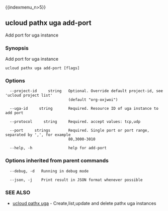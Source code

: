 {{indexmenu_n>5}}

## ucloud pathx uga add-port

Add port for uga instance

### Synopsis

Add port for uga instance

```
ucloud pathx uga add-port [flags]
```

### Options

```
  --project-id     string   Optional. Override default project-id, see 'ucloud project list'
                            (default "org-oxjwoi") 

  --uga-id     string       Required. Resource ID of uga instance to add port 

  --protocol     string     Required. accept values: tcp,udp 

  --port     strings        Required. Single port or port range, separated by ',', for example
                            80,3000-3010 

  --help, -h                help for add-port 

```

### Options inherited from parent commands

```
  --debug, -d   Running in debug mode 

  --json, -j    Print result in JSON format whenever possible 

```

### SEE ALSO

* [ucloud pathx uga](software/cli/cmd/ucloud/pathx/uga)	 - Create,list,update and delete pathx uga instances

